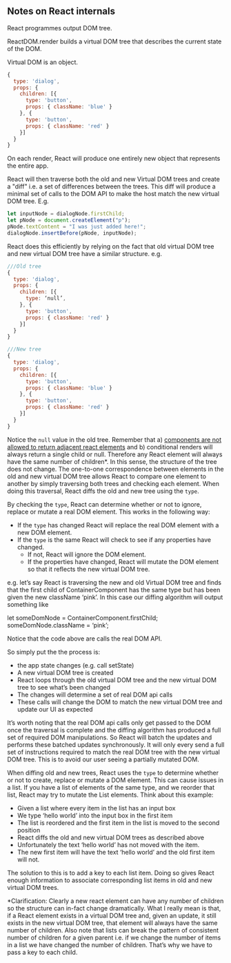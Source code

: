 ## Notes on React internals

React programmes output DOM tree.

ReactDOM.render builds a virtual DOM tree that describes the current state of the DOM.

Virtual DOM is an object.

```js
{
  type: 'dialog',
  props: {
    children: [{
      type: 'button',
      props: { className: 'blue' }
    }, {
      type: 'button',
      props: { className: 'red' }
    }]
  }
}
```

On each render, React will produce one entirely new object that represents the entire app.

React will then traverse both the old and new Virtual DOM trees and create a "diff" i.e. a set of differences between the trees. This diff will produce a minimal set of calls to the DOM API to make the host match the new virtual DOM tree. E.g.

```js
let inputNode = dialogNode.firstChild;
let pNode = document.createElement("p");
pNode.textContent = "I was just added here!";
dialogNode.insertBefore(pNode, inputNode);
```

React does this efficiently by relying on the fact that old virtual DOM tree and new virtual DOM tree have a similar structure. e.g.

```js
///Old tree
{
  type: 'dialog',
  props: {
    children: [{
      type: ‘null’,
    }, {
      type: 'button',
      props: { className: 'red' }
    }]
  }
}

///New tree
{
  type: 'dialog',
  props: {
    children: [{
      type: 'button',
      props: { className: 'blue' }
    }, {
      type: 'button',
      props: { className: 'red' }
    }]
  }
}
```

Notice the `null` value in the old tree. Remember that a) [components are not allowed to return adjacent react elements](https://stackoverflow.com/questions/31284169/parse-error-adjacent-jsx-elements-must-be-wrapped-in-an-enclosing-tag) and b) conditional renders will always return a single child or null. Therefore any React element will always have the same number of children\*. In this sense, the structure of the tree does not change. The one-to-one correspondence between elements in the old and new virtual DOM tree allows React to compare one element to another by simply traversing both trees and checking each element. When doing this traversal, React diffs the old and new tree using the `type`.

By checking the `type`, React can determine whether or not to ignore, replace or mutate a real DOM element. This works in the following way:

- If the `type` has changed React will replace the real DOM element with a new DOM element.
- If the `type` is the same React will check to see if any properties have changed.
  - If not, React will ignore the DOM element.
  - If the properties have changed, React will mutate the DOM element so that it reflects the new virtual DOM tree.

e.g. let’s say React is traversing the new and old Virtual DOM tree and finds that the first child of ContainerComponent has the same type but has been given the new className ‘pink’. In this case our diffing algorithm will output something like

let someDomNode = ContainerComponent.firstChild;
someDomNode.className = ‘pink’;

Notice that the code above are calls the real DOM API.

So simply put the the process is:

- the app state changes (e.g. call setState)
- A new virtual DOM tree is created
- React loops through the old virtual DOM tree and the new virtual DOM tree to see what’s been changed
- The changes will determine a set of real DOM api calls
- These calls will change the DOM to match the new virtual DOM tree and update our UI as expected

It’s worth noting that the real DOM api calls only get passed to the DOM once the traversal is complete and the diffing algorithm has produced a full set of required DOM manipulations. So React will batch the updates and performs these batched updates synchronously. It will only every send a full set of instructions required to match the real DOM tree with the new virtual DOM tree. This is to avoid our user seeing a partially mutated DOM.

When diffing old and new trees, React uses the `type` to determine whether or not to create, replace or mutate a DOM element. This can cause issues in a list. If you have a list of elements of the same type, and we reorder that list, React may try to mutate the List elements. Think about this example:

- Given a list where every item in the list has an input box
- We type ‘hello world’ into the input box in the first item
- The list is reordered and the first item in the list is moved to the second position
- React diffs the old and new virtual DOM trees as described above
- Unfortunately the text ‘hello world’ has not moved with the item.
- The new first item will have the text ‘hello world’ and the old first item will not.

The solution to this is to add a key to each list item. Doing so gives React enough information to associate corresponding list items in old and new virtual DOM trees.

\*Clarification: Clearly a new react element can have any number of children so the structure can in-fact change dramatically. What I really mean is that, if a React element exists in a virtual DOM tree and, given an update, it still exists in the new virtual DOM tree, that element will always have the same number of children. Also note that lists can break the pattern of consistent number of children for a given parent i.e. if we change the number of items in a list we have changed the number of children. That’s why we have to pass a key to each child.
